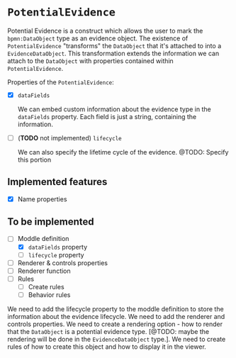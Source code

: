 # `PotentialEvidence`

Potential Evidence is a construct which allows the user to mark the `bpmn:DataObject` type as an evidence object. The existence of `PotentialEvidence` "transforms" the `DataObject` that it's attached to into a `EvidenceDataObject`. This transformation extends the information we can attach to the `DataObject` with properties contained within `PotentialEvidence`.

Properties of the `PotentialEvidence`:

- [x] `dataFields`
  
  We can embed custom information about the evidence type in the `dataFields` property. Each field is just a string, containing the information.

- [ ] (**TODO** not implemented) `lifecycle`

  We can also specify the lifetime cycle of the evidence. @TODO: Specify this portion

## Implemented features

- [x] Name properties

## To be implemented

- [ ] Moddle definition  
  - [x] `dataFields` property
  - [ ] `lifecycle` property
- [ ] Renderer & controls properties
- [ ] Renderer function
- [ ] Rules
  - [ ] Create rules
  - [ ] Behavior rules

We need to add the lifecycle property to the moddle definition to store the information about the evidence lifecycle. We need to add the renderer and controls properties. We need to create a rendering option - how to render that the `DataObject` is a potential evidence type. \[@TODO: maybe the rendering will be done in the `EvidenceDataObject` type.\]. We need to create rules of how to create this object and how to display it in the viewer.
